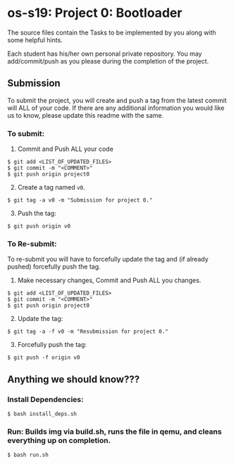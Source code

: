 # os-s19: Project 0: Bootloader

The source files contain the Tasks to be implemented by you along with some helpful hints. 

Each student has his/her own personal private repository. You may add/commit/push as you please during the completion of the project. 

## Submission
To submit the project, you will create and push a tag from the latest commit will ALL of your code. If there are any additional information you would like us to know, please update this readme with the same.

### To submit:
1. Commit and Push ALL your code
```
$ git add <LIST_OF_UPDATED_FILES>
$ git commit -m "<COMMENT>"
$ git push origin project0
```
2. Create a tag named `v0`.
```
$ git tag -a v0 -m "Submission for project 0."
```

3. Push the tag:
```
$ git push origin v0
```

### To Re-submit:
To re-submit you will have to forcefully update the tag and (if already pushed) forcefully push the tag.

1. Make necessary changes, Commit and Push ALL you changes.
```
$ git add <LIST_OF_UPDATED_FILES>
$ git commit -m "<COMMENT>"
$ git push origin project0
```

2. Update the tag:
```
$ git tag -a -f v0 -m "Resubmission for project 0."
```

3. Forcefully push the tag:
```
$ git push -f origin v0
```


## Anything we should know???
### Install Dependencies:
```
$ bash install_deps.sh
```
### Run: Builds img via build.sh, runs the file in qemu, and cleans everything up on completion.
```
$ bash run.sh
```